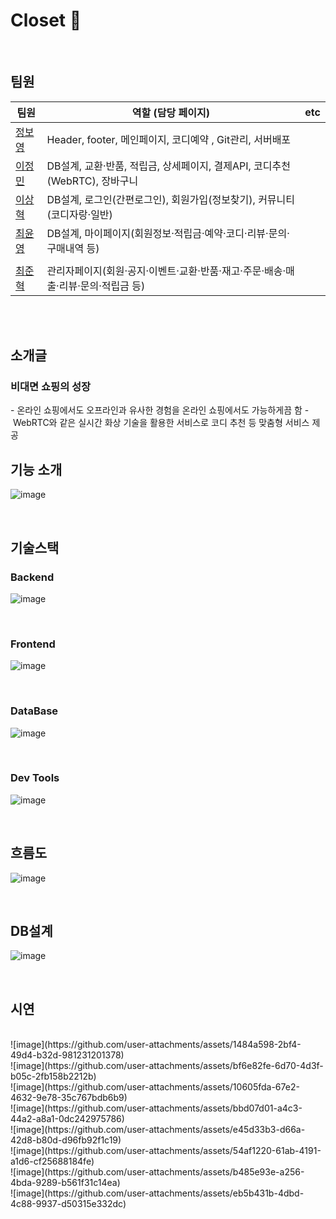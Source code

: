 # Closet 🥼

<br>

## 팀원
|팀원|역할 (담당 페이지)|etc|
|-|-|-|
|[정보영](https://github.com/BY-ee)|Header, footer, 메인페이지, 코디예약 , Git관리, 서버배포||
|[이정민](https://github.com/NAMEJM-sys)|DB설계, 교환·반품, 적립금, 상세페이지, 결제API, 코디추천(WebRTC), 장바구니||
|[이상혁](https://github.com/lsh0131)|DB설계, 로그인(간편로그인), 회원가입(정보찾기), 커뮤니티(코디자랑·일반)||
|[최윤영](https://github.com/codeychoi)|DB설계, 마이페이지(회원정보·적립금·예약·코디·리뷰·문의·구매내역 등)
||
|[최준혁](https://github.com/junhyuk1006)|관리자페이지(회원·공지·이벤트·교환·반품·재고·주문·배송·매출·리뷰·문의·적립금 등)||

<br>

<br>

## 소개글

### 비대면 쇼핑의 성장
- 온라인 쇼핑에서도 오프라인과 유사한 경험을 온라인 쇼핑에서도 가능하게끔 함
- WebRTC와 같은 실시간 화상 기술을 활용한 서비스로 코디 추천 등 맞춤형 서비스 제공

## 기능 소개
![image](https://github.com/user-attachments/assets/c406ab94-973e-4ae2-a1bd-0559beb832d6)



<br>

## 기술스택
### Backend
![image](https://github.com/user-attachments/assets/4ec7935e-cf2d-4057-8757-1440c2d415a1)

<br>

### Frontend
![image](https://github.com/user-attachments/assets/4075a7e7-090a-4a7b-b02e-ae2a577f06a8)


<br>

### DataBase
![image](https://github.com/user-attachments/assets/2c6e712f-e2de-460c-9efc-ef4491eb67ff)


<br>

### Dev Tools
![image](https://github.com/user-attachments/assets/11cae321-3169-4656-86ba-1fd77c6d074f)

<br>

## 흐름도
![image](https://github.com/user-attachments/assets/6b4247b2-7cda-474b-927f-110890ae0b3f)

<br>

## DB설계

![image](https://github.com/user-attachments/assets/b96dd87b-3258-4c86-b8fc-e7ef88eafae3)

<br>

## 시연

<br>
![image](https://github.com/user-attachments/assets/1484a598-2bf4-49d4-b32d-981231201378)
<br>
![image](https://github.com/user-attachments/assets/bf6e82fe-6d70-4d3f-b05c-2fb158b2212b)
<br>
![image](https://github.com/user-attachments/assets/10605fda-67e2-4632-9e78-35c767bdb6b9)
<br>
![image](https://github.com/user-attachments/assets/bbd07d01-a4c3-44a2-a8a1-0dc242975786)
<br>
![image](https://github.com/user-attachments/assets/e45d33b3-d66a-42d8-b80d-d96fb92f1c19)
<br>
![image](https://github.com/user-attachments/assets/54af1220-61ab-4191-a1d6-cf25688184fe)
<br>
![image](https://github.com/user-attachments/assets/b485e93e-a256-4bda-9289-b561f31c14ea)
<br>
![image](https://github.com/user-attachments/assets/eb5b431b-4dbd-4c88-9937-d50315e332dc)

